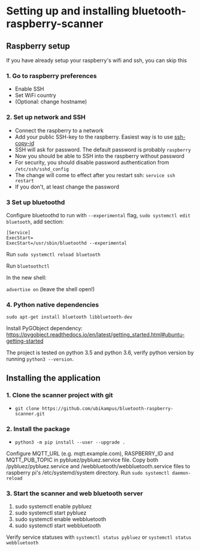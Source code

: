 # Setting up and installing bluetooth-raspberry-scanner

## Raspberry setup
If you have already setup your raspberry's wifi and ssh, you can skip this

### 1. Go to raspberry preferences
 - Enable SSH
 - Set WiFi country
 - (Optional: change hostname)

### 2. Set up network and SSH
  - Connect the raspberry to a network
  - Add your public SSH-key to the raspberry. Easiest way is to use [ssh-copy-id](https://www.ssh.com/ssh/copy-id)
  - SSH will ask for password. The default password is probably `raspberry`
  - Now you should be able to SSH into the raspberry without password
  - For security, you should disable password authentication from `/etc/ssh/sshd_config`
  - The change will come to effect after you restart ssh: `service ssh restart`
  - If you don't, at least change the password

### 3 Set up bluetoothd

Configure bluetoothd to run with `--experimental` flag,
`sudo systemctl edit bluetooth`, add section:

```
[Service]
ExecStart=
ExecStart=/usr/sbin/bluetoothd --experimental
```

Run `sudo systemctl reload bluetooth`

Run `bluetoothctl`

In the new shell:

`advertise on` (leave the shell open!)

### 4. Python native dependencies

`sudo apt-get install bluetooth libbluetooth-dev`

Install PyGObject dependency:
https://pygobject.readthedocs.io/en/latest/getting_started.html#ubuntu-getting-started

The project is tested on python 3.5 and python 3.6, verify python version by
running `python3 --version`.

## Installing the application

### 1. Clone the scanner project with git
- `git clone https://github.com/ubikampus/bluetooth-raspberry-scanner.git`

### 2. Install the package
- `python3 -m pip install --user --upgrade .`

Configure MQTT_URL (e.g. mqtt.example.com), RASPBERRY_ID and MQTT_PUB_TOPIC in
pybluez/pybluez.service file. Copy both /pybluez/pybluez.service and
/webbluetooth/webbluetooth.service files to raspberry pi's /etc/systemd/system
directory. Run `sudo systemctl daemon-reload`

### 3. Start the scanner and web bluetooth server

1. sudo systemctl enable pybluez
1. sudo systemctl start pybluez
1. sudo systemctl enable webbluetooth
1. sudo systemctl start webbluetooth

Verify service statuses with `systemctl status pybluez` or `systemctl status
webbluetooth`
